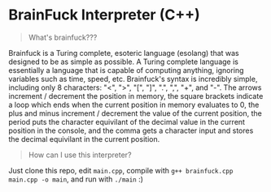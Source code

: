 # BrainFuck Interpreter (C++)
> What's brainfuck???


Brainfuck is a Turing complete, esoteric language (esolang) that was designed to be as simple as possible. A Turing complete language is essentially a language that is capable of computing anything, ignoring variables such as time, speed, etc. Brainfuck's syntax is incredibly simple, including only 8 characters: "<", ">", "[", "]", ".", ",", "+", and "-". The arrows increment / decrement the position in memory, the square brackets indicate a loop which ends when the current position in memory evaluates to 0, the plus and minus increment / decrement the value of the current position, the period puts the character equivilant of the decimal value in the current position in the console, and the comma gets a character input and stores the decimal equivilant in the current position.


> How can I use this interpreter?


Just clone this repo, edit `main.cpp`, compile with `g++ brainfuck.cpp main.cpp -o main`, and run with `./main` :)